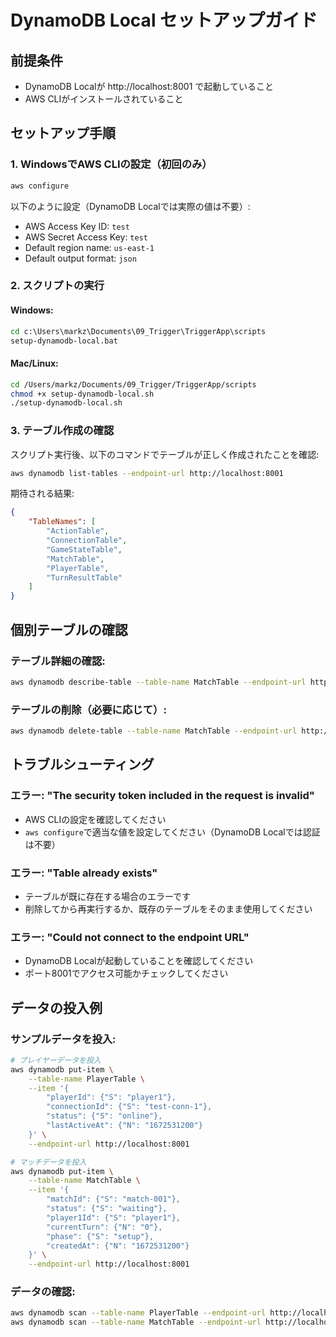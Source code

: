 # DynamoDB Local セットアップガイド

## 前提条件
- DynamoDB Localが http://localhost:8001 で起動していること
- AWS CLIがインストールされていること

## セットアップ手順

### 1. WindowsでAWS CLIの設定（初回のみ）
```cmd
aws configure
```
以下のように設定（DynamoDB Localでは実際の値は不要）:
- AWS Access Key ID: `test`
- AWS Secret Access Key: `test`
- Default region name: `us-east-1`
- Default output format: `json`

### 2. スクリプトの実行

#### Windows:
```cmd
cd c:\Users\markz\Documents\09_Trigger\TriggerApp\scripts
setup-dynamodb-local.bat
```

#### Mac/Linux:
```bash
cd /Users/markz/Documents/09_Trigger/TriggerApp/scripts
chmod +x setup-dynamodb-local.sh
./setup-dynamodb-local.sh
```

### 3. テーブル作成の確認
スクリプト実行後、以下のコマンドでテーブルが正しく作成されたことを確認:

```bash
aws dynamodb list-tables --endpoint-url http://localhost:8001
```

期待される結果:
```json
{
    "TableNames": [
        "ActionTable",
        "ConnectionTable", 
        "GameStateTable",
        "MatchTable",
        "PlayerTable",
        "TurnResultTable"
    ]
}
```

## 個別テーブルの確認

### テーブル詳細の確認:
```bash
aws dynamodb describe-table --table-name MatchTable --endpoint-url http://localhost:8001
```

### テーブルの削除（必要に応じて）:
```bash
aws dynamodb delete-table --table-name MatchTable --endpoint-url http://localhost:8001
```

## トラブルシューティング

### エラー: "The security token included in the request is invalid"
- AWS CLIの設定を確認してください
- `aws configure`で適当な値を設定してください（DynamoDB Localでは認証は不要）

### エラー: "Table already exists"
- テーブルが既に存在する場合のエラーです
- 削除してから再実行するか、既存のテーブルをそのまま使用してください

### エラー: "Could not connect to the endpoint URL"
- DynamoDB Localが起動していることを確認してください
- ポート8001でアクセス可能かチェックしてください

## データの投入例

### サンプルデータを投入:
```bash
# プレイヤーデータを投入
aws dynamodb put-item \
    --table-name PlayerTable \
    --item '{
        "playerId": {"S": "player1"},
        "connectionId": {"S": "test-conn-1"}, 
        "status": {"S": "online"},
        "lastActiveAt": {"N": "1672531200"}
    }' \
    --endpoint-url http://localhost:8001

# マッチデータを投入
aws dynamodb put-item \
    --table-name MatchTable \
    --item '{
        "matchId": {"S": "match-001"},
        "status": {"S": "waiting"},
        "player1Id": {"S": "player1"},
        "currentTurn": {"N": "0"},
        "phase": {"S": "setup"},
        "createdAt": {"N": "1672531200"}
    }' \
    --endpoint-url http://localhost:8001
```

### データの確認:
```bash
aws dynamodb scan --table-name PlayerTable --endpoint-url http://localhost:8001
aws dynamodb scan --table-name MatchTable --endpoint-url http://localhost:8001
```
